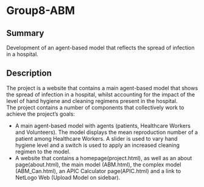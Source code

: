 # Group8-ABM

## Summary 

Development of an agent-based model that reflects the spread of infection in a hospital.

## Description

The project is a website that contains a main agent-based model that shows the spread of infection in a hospital, whilst accounting for the impact of the level of hand hygiene and cleaning regimens present in the hospital. <br>
The project contains a number of components that collectively work to achieve the project’s goals: <br>
*	A main agent-based model with agents (patients, Healthcare Workers and Volunteers). The model displays the mean reproduction number of a patient among Healthcare Workers. A slider is used to vary hand hygiene level and a switch is used to apply an increased cleaning regimen to the model.<br>
*	A website that contains a homepage(project.html), as well as an about page(about.html), the main model (ABM.html), the complex model (ABM_Can.html), an APIC Calculator page(APIC.html) and a link to NetLogo Web (Upload Model on sidebar). 



